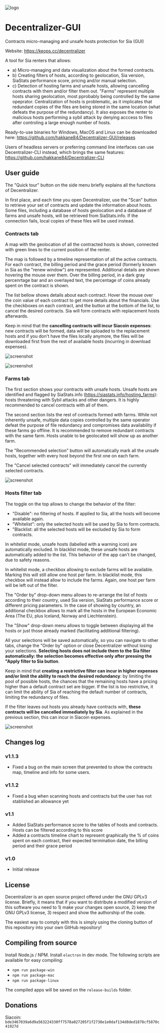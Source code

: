![logo](https://github.com/hakkane84/Decentralizer-GUI/blob/master/full_logo.png)
# Decentralizer-GUI
Contracts micro-managing and unsafe hosts protection for Sia (GUI)

Website: https://keops.cc/decentralizer

A tool for Sia renters that allows:

* a) Micro-managing and data visualization about the formed contracts.
* b) Creating filters of hosts, according to geolocation, Sia version, SiaStats performance score, pricing and/or manual selection.
* c) Detection of hosting farms and unsafe hosts, allowing cancelling contracts with them and/or filter them out. "Farms" represent multiple hosts sharing geolocation, most pprobably being controlled by the same opeprator. Centralization of hosts is problematic, as it implicates that redundant copies of the files are being stored in the same location (what defeats the purpose of the redundancy). It also exposes the renter to malicious hosts performing a sybil attack by denying acccess to files after controling a large enough number of hosts.

Ready-to-use binaries for Windows, MacOS and Linux can be downloaded here: https://github.com/hakkane84/Decentralizer-GUI/releases

Users of headless servers or preferring command line interfaces can use Decentralizer-CLI instead, which brings the same features: https://github.com/hakkane84/Decentralizer-CLI

## User guide

The "Quick tour" button on the side menu briefly explains all the functions of Decentralizer.

In first place, and each time you open Decentralizer, use the "Scan" button to retrieve your set of contracts and update the information about hosts. Some files, including a database of hosts geolocation and a database of farms and unsafe hosts, will be retrieved from SiaStats.info. If the connection fails, local copies of these files will be used instead.

### Contracts tab

A map with the geolocation of all the contracted hosts is shown, connected with green lines to the current position of the renter.

The map is followed by a timeline representation of all the active contracts. For each contract, the billing period and the grace period (formerly known in Sia as the "renew window") are represented. Additional details are shown hovering the mouse over them. Over the billing period, in a dark gray percenrtage bar and an overlayed text, the percentage of coins already spent on the contract is shown.

The list bellow shows details about each contract. Hover the mouse over the coin value of each contract to get more details about the financials. Use the checkboxes on each contract, and the button at the bottom of the list, to cancel the desired contracts. Sia will form contracts with replacement hosts afterwards. 

Keep in mind that the **cancelling contracts will incur Siacoin expenses**: new contracts will be formed, data will be uploaded to the replacement hosts and if you don't have the files locally anymore, the files will be downloaded first from the rest of available hosts (incurring in download expenses).

![screenshot](https://github.com/hakkane84/Decentralizer-GUI/blob/master/screenshot1.jpg)

![screenshot](https://github.com/hakkane84/Decentralizer-GUI/blob/master/screenshot4.jpg)

### Farms tab

The first section shows your contracts with unsafe hosts. Unsafe hosts are identified and flagged by SiaStats.info (https://siastats.info/hosting_farms): hosts threatening with Sybil attacks and other dangers. It is highly recommended to cancel contracts with all of them.

The second section lists the rest of contracts formed with farms. While not inherently unsafe, multiple data copies controlled by the same operator defeat the purpose of file redundancy and compromises data availability if these farms go offline. It is recommended to remove redundant contracts with the same farm. Hosts unable to be geolocated will show up as another farm.

The "Recommended selection" button will automatically mark all the unsafe hosts, together with every host beyond the first one on each farm.

The "Cancel selected contracts" will immediately cancel the currently selected contracts.

![screenshot](https://github.com/hakkane84/Decentralizer-GUI/blob/master/screenshot2.jpg)

### Hosts filter tab

The toggle on the top allows to change the behavior of the filter:

* "Disable": no filtering of hosts. If applied to Sia, all the hosts will become available again.
* "Whitelist": only the selected hosts will be used by Sia to form contracts.
* "Blacklist: all the selected hosts will be excluded by Sia to form contracts.

In whitelist mode, unsafe hosts (labelled with a warning icon) are automatically excluded. In blacklist mode, these unsafe hosts are automatically added to the list. This behavior of the app can't be changed, due to safety reasons.

In whitelist mode, a checkbox allowing to exclude farms will be available. Marking this will still allow one host per farm. In blacklist mode, this checkbox will instead allow to include the farms. Again, one host per farm will be left out of the filter.

The "Order by" drop-down menu allows to re-arrange the list of hosts according to their country, used Sia version, SiaStats performance score or different pricing parameters. In the case of showing by country, an additional checkbox allows to mark all the hosts in the European Economic Area (The EU, plus Iceland, Norway and Liechtenstein).

The "Show" drop-down menu allows to toggle between displaying all the hosts or just those already marked (facilitating additional filtering).

All your selections will be saved automatically, so you can navigate to other tabs, change the "Order by" option or close Decentralizer without losing your selections. **Selecting hosts does not include them to the Sia filter automatically: the selection becomes effective only after pressing the "Apply filter to Sia button**.

Keep in mind that **creating a restrictive filter can incur in higher expenses and/or limit the ability to reach the desired redundancy**: by limiting the pool of possible hosts, the chances that the remaining hosts have a pricing higher than a default contract set are bigger. If the list is too restrictive, it can limit the ability of Sia of reaching the default number of contracts, limiting the redundancy of files.

If the filter leaves out hosts you already have contracts with, **these contracts will be cancelled immediately by Sia**. As explained in the previous section, this can incur in Siacoin expenses.

![screenshot](https://github.com/hakkane84/Decentralizer-GUI/blob/master/screenshot3.jpg)

## Changes log

### v1.1.3

* Fixed a bug on the main screen that prevented to show the contracts map, timeline and info for some users.

### v1.1.2

* Fixed a bug when scanning hosts and contracts but the user has not stablished an allowance yet

### v1.1

* Added SiaStats performance score to the tables of hosts and contracts. Hosts can be filtered according to this score
* Added a contracts timeline chart to represent graphically the % of coins spent on each contract, their expected termination date, the billing period and their grace period

### v1.0

* Initial release

## License

Decentralizer is an open source project offered under the GNU GPLv3 license. Briefly, it means that if you want to distribute a modified version of this software you need to 1) make your changes open source, 2) keep the GNU GPLv3 license, 3) respect and show the authorship of the code.

The easiest way to comply with this is simply using the cloning button of this repository into your own GitHub repository!

## Compiling from source

Install Node.js / NPM. Install `electron` in dev mode. The following scripts are available for easy compiling:

* `npm run package-win`
* `npm run package-mac`
* `npm run package-linux`

The compiled apps will be saved on the `release-builds` folder.

## Donations

Siacoin: `bde3467039a6d9a563224330ff7578a027205f1f2738e1e0daf134d8ded1878cf5870c41927d`
